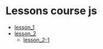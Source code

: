 # Lessons course js

* [lesson_1]( https://lllena.github.io/dz_js/lesson_1/ )
* [lesson_2]( https://lllena.github.io/dz_js/lesson_2/ )
  * [lesson_2-1]( https://lllena.github.io/dz_js/lesson_2-1/ )
